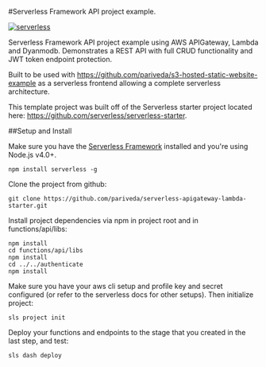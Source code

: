 #Serverless Framework API project example.

[![serverless](http://public.serverless.com/badges/v3.svg)](http://www.serverless.com)

Serverless Framework API project example using AWS APIGateway, Lambda and Dyanmodb. Demonstrates a REST API with full CRUD functionality and JWT token endpoint protection.

Built to be used with https://github.com/pariveda/s3-hosted-static-website-example as a serverless frontend allowing 
a complete serverless architecture. 

This template project was built off of the Serverless starter project located here: https://github.com/serverless/serverless-starter.

##Setup and Install

Make sure you have the [Serverless Framework](http://www.serverless.com) installed and you're using Node.js v4.0+. 
```
npm install serverless -g
```

Clone the project from github:
```
git clone https://github.com/pariveda/serverless-apigateway-lambda-starter.git
```

Install project dependencies via npm in project root and in functions/api/libs:
```
npm install
cd functions/api/libs
npm install
cd ../../authenticate
npm install
```

Make sure you have your aws cli setup and profile key and secret configured (or refer to the serverless docs for other setups). Then initialize project:
```
sls project init
```

Deploy your functions and endpoints to the stage that you created in the last step, and test:
```
sls dash deploy
```


